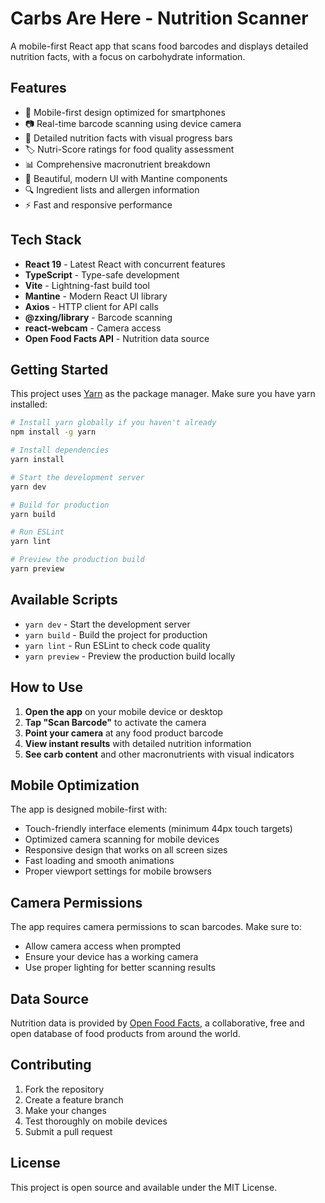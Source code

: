 # Carbs Are Here - Nutrition Scanner

A mobile-first React app that scans food barcodes and displays detailed nutrition facts, with a focus on carbohydrate information.

## Features

- 📱 Mobile-first design optimized for smartphones
- 📷 Real-time barcode scanning using device camera
- 🍎 Detailed nutrition facts with visual progress bars
- 🏷️ Nutri-Score ratings for food quality assessment
- 📊 Comprehensive macronutrient breakdown
- 🌟 Beautiful, modern UI with Mantine components
- 🔍 Ingredient lists and allergen information
- ⚡ Fast and responsive performance

## Tech Stack

- **React 19** - Latest React with concurrent features
- **TypeScript** - Type-safe development
- **Vite** - Lightning-fast build tool
- **Mantine** - Modern React UI library
- **Axios** - HTTP client for API calls
- **@zxing/library** - Barcode scanning
- **react-webcam** - Camera access
- **Open Food Facts API** - Nutrition data source

## Getting Started

This project uses [Yarn](https://yarnpkg.com/) as the package manager. Make sure you have yarn installed:

```bash
# Install yarn globally if you haven't already
npm install -g yarn

# Install dependencies
yarn install

# Start the development server
yarn dev

# Build for production
yarn build

# Run ESLint
yarn lint

# Preview the production build
yarn preview
```

## Available Scripts

- `yarn dev` - Start the development server
- `yarn build` - Build the project for production
- `yarn lint` - Run ESLint to check code quality
- `yarn preview` - Preview the production build locally

## How to Use

1. **Open the app** on your mobile device or desktop
2. **Tap "Scan Barcode"** to activate the camera
3. **Point your camera** at any food product barcode
4. **View instant results** with detailed nutrition information
5. **See carb content** and other macronutrients with visual indicators

## Mobile Optimization

The app is designed mobile-first with:
- Touch-friendly interface elements (minimum 44px touch targets)
- Optimized camera scanning for mobile devices
- Responsive design that works on all screen sizes
- Fast loading and smooth animations
- Proper viewport settings for mobile browsers

## Camera Permissions

The app requires camera permissions to scan barcodes. Make sure to:
- Allow camera access when prompted
- Ensure your device has a working camera
- Use proper lighting for better scanning results

## Data Source

Nutrition data is provided by [Open Food Facts](https://world.openfoodfacts.org/), a collaborative, free and open database of food products from around the world.

## Contributing

1. Fork the repository
2. Create a feature branch
3. Make your changes
4. Test thoroughly on mobile devices
5. Submit a pull request

## License

This project is open source and available under the MIT License.
